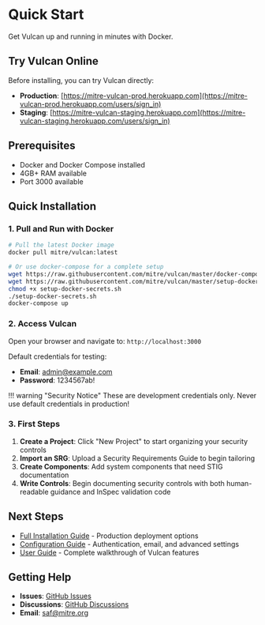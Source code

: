 # Quick Start

Get Vulcan up and running in minutes with Docker.

## Try Vulcan Online

Before installing, you can try Vulcan directly:

- **Production**: [https://mitre-vulcan-prod.herokuapp.com](https://mitre-vulcan-prod.herokuapp.com/users/sign_in)
- **Staging**: [https://mitre-vulcan-staging.herokuapp.com](https://mitre-vulcan-staging.herokuapp.com/users/sign_in)

## Prerequisites

- Docker and Docker Compose installed
- 4GB+ RAM available
- Port 3000 available

## Quick Installation

### 1. Pull and Run with Docker

```bash
# Pull the latest Docker image
docker pull mitre/vulcan:latest

# Or use docker-compose for a complete setup
wget https://raw.githubusercontent.com/mitre/vulcan/master/docker-compose.yml
wget https://raw.githubusercontent.com/mitre/vulcan/master/setup-docker-secrets.sh
chmod +x setup-docker-secrets.sh
./setup-docker-secrets.sh
docker-compose up
```

### 2. Access Vulcan

Open your browser and navigate to: `http://localhost:3000`

Default credentials for testing:
- **Email**: admin@example.com
- **Password**: 1234567ab!

!!! warning "Security Notice"
    These are development credentials only. Never use default credentials in production!

### 3. First Steps

1. **Create a Project**: Click "New Project" to start organizing your security controls
2. **Import an SRG**: Upload a Security Requirements Guide to begin tailoring
3. **Create Components**: Add system components that need STIG documentation
4. **Write Controls**: Begin documenting security controls with both human-readable guidance and InSpec validation code

## Next Steps

- [Full Installation Guide](installation.md) - Production deployment options
- [Configuration Guide](configuration.md) - Authentication, email, and advanced settings
- [User Guide](../user-guide/overview.md) - Complete walkthrough of Vulcan features

## Getting Help

- **Issues**: [GitHub Issues](https://github.com/mitre/vulcan/issues)
- **Discussions**: [GitHub Discussions](https://github.com/mitre/vulcan/discussions)
- **Email**: saf@mitre.org